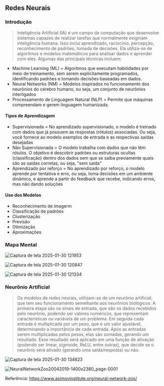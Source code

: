 ## Redes Neurais
### Introdução

> Inteligência Artificial (IA) é um campo da computação que desenvolve sistemas capazes de realizar tarefas que normalmente exigiriam inteligência humana. Isso inclui aprendizado, raciocínio, percepção, reconhecimento de padrões, tomada de decisões. Ela utiliza-se de algoritmos e modelos matemáticos para analisar dados e aprender com eles. Algumas das principais técnicas incluem:

* Machine Learning (ML) = Algoritmos que executam habilidades por meio de treinamento, sem serem explicitamente programados, identificando padrões e tomando decisões baseadas em dados.
* Neural Networks (NM) = Modelos inspirados no funcionamento dos neurônios do cérebro humano, ou seja, um conjunto de neurônios interligados
* Processamento de Linguagem Natural (NLP) = Permite que máquinas compreendam e gerem linguagem humanizada.

#### Tipos de Aprendizagem 
- Supervisionada = No aprendizado supervisionado, o modelo é treinado com dados que já possuem as respostas (rótulos) associadas. Ou seja, você fornece ao modelo exemplos de entrada e as respectivas saídas desejadas
- Não Supervisionada = O modelo trabalha com dados que não têm rótulos. O objetivo é descobrir padrões ou estruturas ocultas (classificação) dentro dos dados sem que se saiba previamente quais são as saídas corretas, ou seja, "sem saída"
- Aprendizado por reforço = No aprendizado por reforço, o modelo aprende por tentativa e erro, ou seja, toma decisões em um ambiente dinâmico, e aprende a partir do feedback que recebe, indicando erros, mas não dando soluções

#### Uso dos Modelos
- Reconhecimento de imagerm
- Classificação de padrões
- Clusterização
- Previsão
- Otimização
- Aproximações

### Mapa Mental 

![Captura de tela 2025-01-30 121953](https://github.com/user-attachments/assets/2ba2b977-8aab-4989-b1c3-15e6de2b2e71)

![Captura de tela 2025-01-30 120847](https://github.com/user-attachments/assets/4b535887-423d-4fc0-8cb8-d2183d54b1ac)

![Captura de tela 2025-01-30 121334](https://github.com/user-attachments/assets/fb66b304-3e57-440b-8e34-d7a10e537867)

### Neurônio Artificial

> Os modelos de redes neurais, utilizam-se de um neurônio artificial, que tem seu funcionamento semelhante aos neurônios biológicos. A primeira etapa são os sinais de entrada, que são os dados recebidos pelo neurônio, podendo ser valores numéricos, que representam características ou variáveis de um problema. Em seguida cada entrada é multiplicada por um peso, que é um valor ajustável, determinando a importância de cada entrada. Após as entradas serem multiplicadas pelos pesos, elas são somadas, gerando um resultado. Esse resultado será aplicado em uma função de ativação (podendo ser linear, sigmoide, ReLU, entre outras), que decide se o neurônio será ativado (gerando uma saída/resposta) ou não.

![Captura de tela 2025-01-30 134623](https://github.com/user-attachments/assets/179d2cfa-34f0-4082-8705-0b748279ae77)

![NeuralNetworkZoo20042019-1400x2380_page-0001](https://github.com/user-attachments/assets/237460b3-6b49-49fd-95d1-59813e91c74f)

Referência: https://www.asimovinstitute.org/neural-network-zoo/


